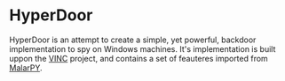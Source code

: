 # HyperDoor

HyperDoor is an attempt to create a simple, yet powerful, backdoor implementation to spy on Windows machines. It's implementation is built uppon the [VINC](https://github.com/JoaoAJMatos/VINC) project, and contains a set of feauteres imported from [MalarPY](https://github.com/JoaoAJMatos/MalarPY).
